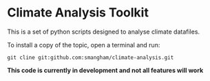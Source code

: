 # Climate Analysis Toolkit

This is a set of python scripts designed to analyse climate datafiles.

To install a copy of the topic, open a terminal and run:
```
git cline git:github.com:smangham/climate-analysis.git
```
**This code is currently in development and not all features will work**
